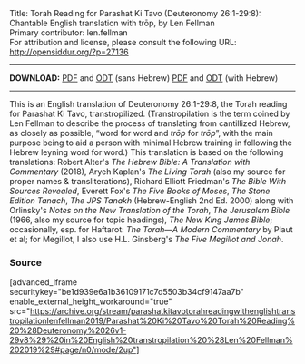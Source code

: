 <html>
<head></head>
<body>
Title: Torah Reading for Parashat Ki Tavo (Deuteronomy 26:1-29:8): Chantable English translation with trōp, by Len Fellman<br />
Primary contributor: len.fellman<br />
For attribution and license, please consult the following URL: <a href="http://opensiddur.org/?p=27136">http://opensiddur.org/?p=27136</a>
<p />
<hr />

<strong>DOWNLOAD:</strong> 
<a href="https://archive.org/download/parashatkitavotorahreadingwithenglishtranstropilationlenfellman2019/Parashat%20Ki%20Tavo%20Torah%20Reading%20%28Deuteronomy%2026v1-29v8%29%20in%20English%20transtropilation%20%28Len%20Fellman%202019%29%20-%20english%20only.pdf">PDF</a> and <a href="https://archive.org/download/parashatkitavotorahreadingwithenglishtranstropilationlenfellman2019/Parashat%20Ki%20Tavo%20Torah%20Reading%20%28Deuteronomy%2026v1-29v8%29%20in%20English%20transtropilation%20%28Len%20Fellman%202019%29%20-%20english%20only.odt">ODT</a> (sans Hebrew) 
<a href="https://archive.org/download/parashatkitavotorahreadingwithenglishtranstropilationlenfellman2019/Parashat%20Ki%20Tavo%20Torah%20Reading%20%28Deuteronomy%2026v1-29v8%29%20in%20English%20transtropilation%20%28Len%20Fellman%202019%29.pdf">PDF</a> and <a href="https://archive.org/download/parashatkitavotorahreadingwithenglishtranstropilationlenfellman2019/Parashat%20Ki%20Tavo%20Torah%20Reading%20%28Deuteronomy%2026v1-29v8%29%20in%20English%20transtropilation%20%28Len%20Fellman%202019%29.odt">ODT</a> (with Hebrew)

<hr />

This is an English translation of Deuteronomy 26:1-29:8, the Torah reading for Parashat Ki Tavo, transtropilized. (Transtropilation is the term coined by Len Fellman to describe the process of translating from cantillized Hebrew, as closely as possible, “word for word and <em>trōp</em> for <em>trōp</em>”, with the main purpose being to aid a person with minimal Hebrew training in following the Hebrew leyning word for word.) This translation is based on the following translations: Robert Alter's <em>The Hebrew Bible: A Translation with Commentary</em> (2018), Aryeh Kaplan's <em>The Living Torah</em> (also my source for proper names &amp; transliterations), Richard Elliott Friedman's <em>The Bible With Sources Revealed</em>, Everett Fox's <em>The Five Books of Moses</em>, <em>The Stone Edition Tanach</em>, <em>The JPS Tanakh</em> (Hebrew-English 2nd Ed. 2000) along with Orlinsky's <em>Notes on the New Translation of the Torah</em>, <em>The Jerusalem Bible</em> (1966, also my source for topic headings), <em>The New King James Bible</em>; occasionally, esp. for Haftarot: <em>The Torah—A Modern Commentary</em> by Plaut et al; for Megillot, I also use H.L. Ginsberg's <em>The Five Megillot and Jonah</em>.

<h3>Source</h3>

[advanced_iframe securitykey="be1d939e6a1b36109171c7d5503b34cf9147aa7b" enable_external_height_workaround="true" src="https://archive.org/stream/parashatkitavotorahreadingwithenglishtranstropilationlenfellman2019/Parashat%20Ki%20Tavo%20Torah%20Reading%20%28Deuteronomy%2026v1-29v8%29%20in%20English%20transtropilation%20%28Len%20Fellman%202019%29#page/n0/mode/2up"]
</body>
</html>